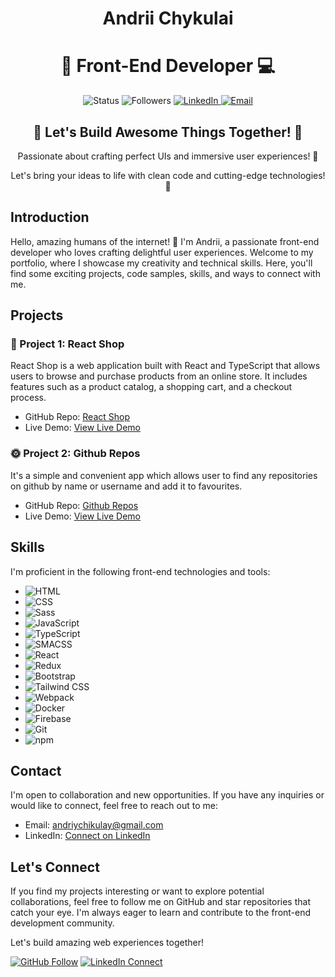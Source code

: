 <h1 align="center">Andrii Chykulai</h1>

<h1 align="center">🌟 Front-End Developer 💻</h1>

<p align="center">
  <img src="https://img.shields.io/badge/Status-Active-brightgreen.svg" alt="Status" />
  <img src="https://img.shields.io/github/followers/Andriy15?label=Follow&style=social" alt="Followers" />
  <a href="https://www.linkedin.com/in/%D0%B0%D0%BD%D0%B4%D1%80%D1%96%D0%B9-%D1%87%D0%B8%D0%BA%D1%83%D0%BB%D0%B0%D0%B9-2a686723b/" target="_blank">
    <img src="https://img.shields.io/badge/LinkedIn-Connect-blue" alt="LinkedIn" />
  </a>
  <a href="mailto:andriychikulay@gmail.com">
    <img src="https://img.shields.io/badge/Contact-Email-red" alt="Email" />
  </a>
</p>

<div align="center">
  <h2>🚀 Let's Build Awesome Things Together! 🌟</h2>
  <p>Passionate about crafting perfect UIs and immersive user experiences! 🎨</p>
  <p>Let's bring your ideas to life with clean code and cutting-edge technologies! 🚀</p>
</div>

## Introduction

Hello, amazing humans of the internet! 👋 I'm Andrii, a passionate front-end developer who loves crafting delightful user experiences. Welcome to my portfolio, where I showcase my creativity and technical skills. Here, you'll find some exciting projects, code samples, skills, and ways to connect with me.

## Projects

### 💼 Project 1: React Shop

React Shop is a web application built with React and TypeScript that allows users to browse and purchase products from an online store. It includes features such as a product catalog, a shopping cart, and a checkout process.

- GitHub Repo: [React Shop](https://github.com/Andriy15/react-shop)
- Live Demo: [View Live Demo](https://react-ts-theta.vercel.app/)

### 🌞 Project 2: Github Repos

It's a simple and convenient app which allows user to find any repositories on github by name or username and add it to favourites.

- GitHub Repo: [Github Repos](https://github.com/Andriy15/react-github-api)
- Live Demo: [View Live Demo](https://react-github-api-two.vercel.app/)

## Skills

I'm proficient in the following front-end technologies and tools:

- ![HTML](https://img.shields.io/badge/-HTML-282828?logo=html5&logoColor=e34f26)
- ![CSS](https://img.shields.io/badge/-CSS-282828?logo=css3&logoColor=1572b6)
- ![Sass](https://img.shields.io/badge/-Sass-282828?logo=sass&logoColor=cc6699)
- ![JavaScript](https://img.shields.io/badge/-JavaScript-282828?logo=javascript&logoColor=f7df1e)
- ![TypeScript](https://img.shields.io/badge/-TypeScript-282828?logo=typescript&logoColor=3178c6)
- ![SMACSS](https://img.shields.io/badge/-SMACSS-282828?logo=smacss&logoColor=ffae1a)
- ![React](https://img.shields.io/badge/-React-282828?logo=react&logoColor=61dafb)
- ![Redux](https://img.shields.io/badge/-Redux-282828?logo=redux&logoColor=764abc)
- ![Bootstrap](https://img.shields.io/badge/-Bootstrap-282828?logo=bootstrap&logoColor=563d7c)
- ![Tailwind CSS](https://img.shields.io/badge/-Tailwind%20CSS-282828?logo=tailwind-css&logoColor=38b2ac)
- ![Webpack](https://img.shields.io/badge/-Webpack-282828?logo=webpack&logoColor=8dd6f9)
- ![Docker](https://img.shields.io/badge/-Docker-282828?logo=docker&logoColor=2496ed)
- ![Firebase](https://img.shields.io/badge/-Firebase-282828?logo=firebase&logoColor=ffcb2b)
- ![Git](https://img.shields.io/badge/-Git-282828?logo=git&logoColor=f05032)
- ![npm](https://img.shields.io/badge/-npm-282828?logo=npm&logoColor=cc0100)

## Contact

I'm open to collaboration and new opportunities. If you have any inquiries or would like to connect, feel free to reach out to me:

- Email: [andriychikulay@gmail.com](mailto:andriychikulay@gmail.com)
- LinkedIn: [Connect on LinkedIn](https://www.linkedin.com/in/%D0%B0%D0%BD%D0%B4%D1%80%D1%96%D0%B9-%D1%87%D0%B8%D0%BA%D1%83%D0%BB%D0%B0%D0%B9-2a686723b/)


## Let's Connect

If you find my projects interesting or want to explore potential collaborations, feel free to follow me on GitHub and star repositories that catch your eye. I'm always eager to learn and contribute to the front-end development community.

Let's build amazing web experiences together!

[![GitHub Follow](https://img.shields.io/github/followers/Andriy15?label=Follow&style=social)](https://github.com/Andriy15)
[![LinkedIn Connect](https://img.shields.io/badge/LinkedIn-Connect-blue)](https://www.linkedin.com/in/%D0%B0%D0%BD%D0%B4%D1%80%D1%96%D0%B9-%D1%87%D0%B8%D0%BA%D1%83%D0%BB%D0%B0%D0%B9-2a686723b//)

